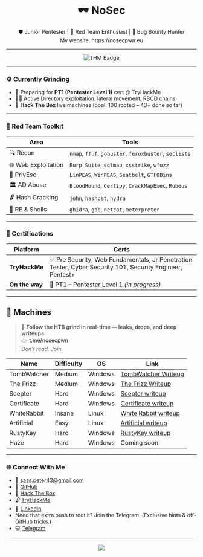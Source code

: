 <h1 align="center">🕶️ NoSec</h1>
<p align="center">
  🛡️ Junior Pentester | 🧨 Red Team Enthusiast | 🐞 Bug Bounty Hunter  
  <br>
  My website: https://nosecpwn.eu
</p>

---

<p align="center">
  <img src="https://tryhackme-badges.s3.amazonaws.com/NoSec.png?v=666" alt="THM Badge" />
</p>

---

### ⚙️ Currently Grinding

- 🧠 Preparing for **PT1 (Pentester Level 1)** cert @ TryHackMe
- 🏴‍☠️ Active Directory exploitation, lateral movement, RBCD chains
- 🧨 **Hack The Box** live machines (goal: 100 rooted – 43+ done so far)

---

### 🧰 Red Team Toolkit

| Area | Tools |
|------|-------|
| 🔍 Recon | `nmap`, `ffuf`, `gobuster`, `feroxbuster`, `seclists` |
| 🌐 Web Exploitation | `Burp Suite`, `sqlmap`, `xsstrike`, `wfuzz` |
| 🔼 PrivEsc | `LinPEAS`, `WinPEAS`, `Seatbelt`, `GTFOBins` |
| 🏛️ AD Abuse | `BloodHound`, `Certipy`, `CrackMapExec`, `Rubeus` |
| 🔓 Hash Cracking | `john`, `hashcat`, `hydra` |
| 🧠 RE & Shells | `ghidra`, `gdb`, `netcat`, `meterpreter` |

---

### 🧾 Certifications

| Platform | Certs |
|----------|-------|
| **TryHackMe** | ✅ Pre Security, Web Fundamentals, Jr Penetration Tester, Cyber Security 101, Security Engineer, Pentest+ |
| **On the way** | 🎯 PT1 – Pentester Level 1 *(in progress)* |

---

## 📌 Machines

> 🚨 **Follow the HTB grind in real-time — leaks, drops, and deep writeups**  
> 👉 [t.me/nosecpwn](https://t.me/nosecpwn)  
> _Don't read. Join._

| Name        | Difficulty | OS      | Link |
|-------------|------------|---------|------|
| TombWatcher | Medium     | Windows | [TombWatcher Writeup](https://github.com/No4Sec/htb-writeups/tree/main/tomb_watcher) |
| The Frizz   | Medium     | Windows | [The Frizz Writeup](https://github.com/No4Sec/htb-writeups/tree/main/the_frizz)     |
| Scepter     | Hard       | Windows | [Scepter writeup](https://github.com/No4Sec/htb-writeups/tree/main/scepter)    |
| Certificate | Hard       | Windows | [Certificate writeup](https://github.com/No4Sec/htb-writeups/tree/main/certificate)  |
| WhiteRabbit | Insane      | Linux   |[White Rabbit writeup](https://github.com/No4Sec/htb-writeups/tree/main/white_rabbit) |      
| Artificial  | Easy       | Linux   | [Artificial writeup](https://github.com/No4Sec/htb-writeups/tree/main/artificial) |
| RustyKey        | Hard       | Windows | [RustyKey writeup](https://github.com/No4Sec/htb-writeups/tree/main/rusty_key) |
| Haze        | Hard       | Windows | Coming soon! |

---

### 🌐 Connect With Me

- 📧 sass.peter43@gmail.com
- 🐙 [GitHub](https://github.com/No4Sec)
- 🔐 [Hack The Box](https://app.hackthebox.com/profile/1170620)
- 🔓 [TryHackMe](https://tryhackme.com/p/NoSec)
- 💼 [LinkedIn](https://www.linkedin.com/in/sasspeter/)
- Need that extra push to root it? Join the Telegram.
  (Exclusive hints & off-GitHub tricks.)
- 💻 [Telegram](https://t.me/nosecpwn)
---

<p align="center">
  <img src="https://github-readme-stats.vercel.app/api?username=No4Sec&show_icons=true&theme=tokyonight&hide_border=true" />
</p>
